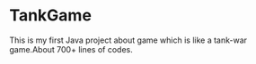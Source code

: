# TankGame
This is my first Java project about game which is like a tank-war game.About 700+ lines of codes.
